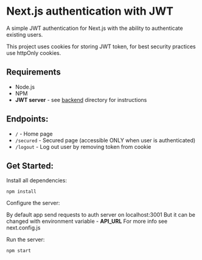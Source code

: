 # Next.js authentication with JWT

A simple JWT authentication for Next.js with the ability to authenticate existing users.

This project uses cookies for storing JWT token, for best security practices use httpOnly cookies.

## Requirements
- Node.js
- NPM
- **JWT server** - see [backend](../backend) directory for instructions

## Endpoints:

* `/` - Home page
* `/secured` - Secured page (accessible ONLY when user is authenticated)
* `/logout` - Log out user by removing token from cookie

## Get Started:

Install all dependencies:
```
npm install
```

Configure the server:

By default app send requests to auth server on localhost:3001
But it can be changed with environment variable - **API_URL**
For more info see next.config.js

Run the server:
```
npm start
```

